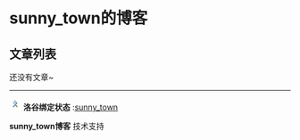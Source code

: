 # sunny_town的博客
## 文章列表
还没有文章~

---
![](/luogu-logo.jpg) **洛谷绑定状态** :[sunny_town](https://www.luogu.com.cn/user/1240580) 

**sunny_town博客** 技术支持
